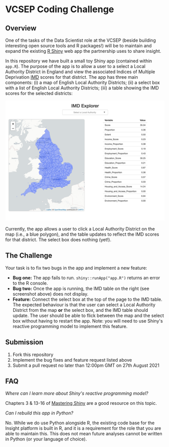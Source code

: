 # VCSEP Coding Challenge

## Overview
One of the tasks of the Data Scientist role at the VCSEP (beside building interesting open source tools and R packages!) will be to maintain and expand the existing [R Shiny](https://shiny.rstudio.com/) web app the partnership uses to share insight.

In this repository we have built a small toy Shiny app (contained within `app.R`). The purpose of the app is to allow a user to a select a Local Authority District in England and view the associated Indices of Multiple Deprivation [IMD](https://www.gov.uk/government/statistics/english-indices-of-deprivation-2019) scores for that district. The app has three main components: (i) a map of English Local Authority Districts; (ii) a select box with a list of English Local Authority Districts; (iii) a table showing the IMD scores for the selected districts:

<img src='app-screenshot.png' align="centre"/>

Currently, the app allows a user to click a Local Authority District on the map (i.e., a blue polygon), and the table updates to reflect the IMD scores for that district. The select box does nothing (yet!).

## The Challenge
Your task is to fix two bugs in the app and implement a new feature:
- **Bug one:** The app fails to run. `shiny::runApp("app.R")` returns an error to the R console.
- **Bug two:** Once the app is running, the IMD table on the right (see screenshot above) does not display.
- **Feature:** Connect the select box at the top of the page to the IMD table. The expected behaviour is that the user can select a Local Authority District from the map **or** the select box, and the IMD table should update. The user should be able to flick between the map and the select box without having to restart the app. Note: you will need to use Shiny's reactive programming model to implement this feature.

## Submission
1. Fork this repository
2. Implement the bug fixes and feature request listed above
3. Submit a pull request no later than 12:00pm GMT on 27th August 2021

## FAQ
*Where can I learn more about Shiny's reactive programming model?*

Chapters 3 & 13-16 of [Mastering Shiny](https://mastering-shiny.org/) are a good resource on this topic.

*Can I rebuild this app in Python?*

No. While we do use Python alongside R, the existing code base for the Insight platform is built in R, and it is a requirement for the role that you are able to maintain this. This does not mean future analyses cannot be written in Python (or your language of choice).
